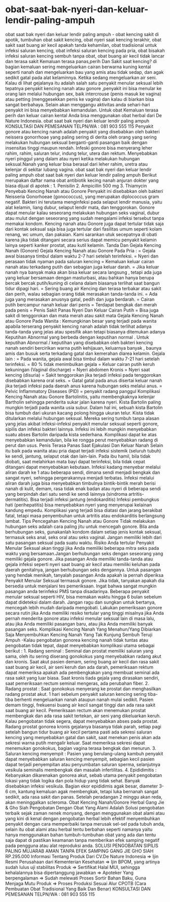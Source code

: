 # obat-saat-bak-nyeri-dan-keluar-lendir-paling-ampuh
obat saat bak nyeri dan keluar lendir paling ampuh - obat kencing sakit di apotik, tumbuhan obat sakit kencing, obat nyeri saat kencing terakhir, obat sakit saat buang air kecil apakah tanda kehamilan, obat tradisional untuk infeksi saluran kencing, obat infeksi saluran kencing pada pria, obat bisakah infeksi saluran kencing sembuh tanpa obat, obat buang air kecil tidak lancar dan terasa sakit    Kemaluan terasa panas,perih Dan Sakit saat kencing? di bagian kemaluan sering mengeluarkan cairan berwarna kuning kental seperti nanah dan mengeluarkan bau yang amis atau tidak sedap, dan agak sedikit gatal pada alat kelaminnya. Ketika sedang mengeluarkan air seni. Kalau di lihat gejalanya itu adalah salah satu penyakit menular seksual lebih tepatnya penyakit kencing nanah atau gonore ,penyakit ini bisa menular ke orang lain melalui hubungan sex, baik intercrouse (penis masuk ke vagina) atau petting (menggesekkan penis ke vagina) dan kalau di biarkan bisa sangat berbahaya. Selain akan menggangu aktivitas anda sehari-hari penyakit ini bisa menyebabkan kemandulan. Untuk obat Kemaluan terasa perih dan keluar cairan kental Anda bisa menggunakan obat herbal dari De Nature Indonesia.  obat saat bak nyeri dan keluar lendir paling ampuh    KONSULTASI DAN PEMESANAN  TELPN/WA : 081 903 555 115    Penyakit gonore atau kencing nanah adalah penyakit yang disebabkan oleh bakteri neissera gonorrhoae yang paling sering di derita oleh orang yang sering melakukan hubungan seksual berganti-ganti pasangan baik dengan insensitas tinggi maupun rendah. Infeski gonore bisa menyerang leher rahim, rahim, saluran telur, indung telur, utera dan rektum. Menyebabkan nyeri pinggul yang dalam atau nyeri ketika melakukan hubungan seksual.Nanah yang keluar bisa berasal dari leher rahim, uretra atau kelenjar di sekitar lubang vagina. obat saat bak nyeri dan keluar lendir paling ampuh    obat saat bak nyeri dan keluar lendir paling ampuh Berikut merupakan daftar nama obat antibiotik kecing nanah anjuran dokter yang biasa dijual di apotek :  1. Penisilin 2. Ampicillin 500 mg 3. Thiamycin   Penyebab Kencing Nanah atau Gonore   Penyakit ini disebabkan oleh bakteri Neisseria Gonorhoeae (gonococcus), yang merupakan diplococcus gram negatif. Bakteri ini terutama menginfeksi pada selaput lendir manusia, yaitu alat kelamin, liang dubur, selaput lendir mata, dan tenggorokan. Gonore dapat menular kalau seseorang melakukan hubungan seks vaginal, dubur atau mulut dengan seseorang yang sudah mengalami infeksi tersebut tanpa memakai kondom.  Kencing nanah atau Gonore juga dapat tertular tidak saja dari kontak seksual saja bisa juga tertular dari fasilitas umum seperti kolam renang, wc umum, dan pakaian. Kami sarankan utuk secepatnya di obati karena jika tidak ditangani secara serius dapat memicu penyakit kelamin lainya seperti kanker prostat, atau kutil kelamin.  Tanda Dan Gejala Kencing Nanah (Gonore)  Gejala Kencing Nanah atau Gonore Pada Pria :  = Gejala awal biasanya timbul dalam waktu 2-7 hari setelah terinfeksi. = Nyeri dan perasaan tidak nyaman pada saluran kencing = Kemaluan keluar cairan nanah atau terkadang putih dan sebagian juga keluar darah. = Jika keluar nanah nya banyak maka akan bisa keluar secara langsung , tetapi ada juga yang keluar bersamaan dengan masturbasi, atau bahkan hanya berupa bercak bercak putih/kuning di celana dalam biasanya terlihat saat bangun tidur dipagi hari. = Sering buang air Kencing dan terasa terbakar atau sakit dan perih, walau sebagian orang tidak merasakan tanda-tanda ini. = Ada juga yang merasakan anusnya gatal, pedih dan juga berdarah. = Cairan putih bercampur nanah keluar dari penis = Terdapat bengkak dan merah pada penis = Penis Sakit Panas Nyeri Dan Keluar Cairan Putih = Bisa juga sakit di tenggorokan dan mata merah atau sakit mata   Gejala Kencing Nanah atau Gonore Pada Wanita :  Kemungkinan besar yang terjadi pada wanita apabila terserang penyakit kencing nanah adalah tidak terlihat adanya tanda-tanda yang jelas atau spesifik akan tetapi biasanya ditemukan adanya Keputihan Abnormal yang berbeda dengan keputihan normal . Untuk keputihan Abnormal / keputihan yang disebabkan oleh bakteri kencing nanah sendiri bercirikan warna putih kehijauan, keluarnya banyak , baunya amis dan busuk serta terkadang gatal dan kemerahan diarea kelamin.  Gejala lain :  = Pada wanita, gejala awal bisa timbul dalam waktu 7-21 hari setelah terinfeksi. = 80 % tidak menimbulkan gejala = Keluar cairan putih keruh kekuningan (Vaginal discharge) = Nyeri abdomen Kronis = Nyeri saat kencing (disuria) = Sakit tenggorokan jika terjadi infeksi pada tenggorokan disebabkan karena oral seks. = Gatal gatal pada anus disertai keluar nanah jika terjadi infeksi pada daerah anus karena hubungan seks melalui anus. = Pelvic Inflammatory Diseases (PID) = penyakit radang panggul   Komplikasi Kencing Nanah atau Gonore  Bartolinitis, yaitu membengkaknya kelenjar Bartholin sehingga penderita sukar jalan karena nyeri. Kista Bartolin paling mungkin terjadi pada wanita usia subur. Dalam hal ini, sebuah kista Bartolin bisa tumbuh dari ukuran kacang polong hingga ukuran telur. Kista tidak ditularkan melalui hubungan seksual. Mereka sering tumbuh tanpa alasan yang jelas akibat infeksi-infeksi penyakit menular seksual seperti gonore, sipilis dan infeksi bakteri lainnya. Infeksi ini lebih mungkin menyebabkan suatu abses Bartolin daripada kista sederhana.  Komplikasi dapat ke atas menyebabkan kemandulan, bila ke rongga perut menyebabkan radang di perut dan usus. Penis Terasa Panas Saat Ejakulasi Dan Keluar Nanah Selain itu baik pada wanita atau pria dapat terjadi infeksi sistemik (seluruh tubuh) ke sendi, jantung, selaput otak dan lain-lain.  Pada ibu hamil, bila tidak diobati, saat melahirkan mata bayi dapat terinfeksi, bila tidak cepat ditangani dapat menyebabkan kebutaan.  Infeksi kadang menyebar melalui aliran darah ke 1 atau beberapa sendi, dimana sendi menjadi bengkak dan sangat nyeri, sehingga pergerakannya menjadi terbatas.  Infeksi melalui aliran darah juga bisa menyebabkan timbulnya bintik-bintik merah berisi nanah di kulit, demam, rasa tidak enak badan atau nyeri di beberapa sendi yang berpindah dari satu sendi ke sendi lainnya (sindroma artritis-dermatitis). Bisa terjadi infeksi jantung (endokarditis) Infeksi pembungkus hati (perihepatitis) bisa menyebabkan nyeri yang menyerupai kelainan kandung empedu.  Komplikasi yang terjadi bisa diatasi dan jarang berakibat fatal, tetapi masa penyembuhan untuk artritis atau endokarditis berlangsung lambat.    Tips Pencegahan Kencing Nanah atau Gonore  Tidak melakukan hubungan seks adalah cara paling jitu untuk mencegah gonore. Bila anda berhubungan seks, gunakanlah kondom dalam setiap jenis kontak seksual, termasuk seks anal, seks oral atau seks vaginal.  Jangan memiliki lebih dari satu pasangan seksual pada suatu waktu. Risiko Anda tertular Penyakit Menular Seksual akan tinggi jika Anda memiliki beberapa mitra seks pada waktu yang bersamaan.Jangan berhubungan seks dengan seseorang yang memiliki gejala gonore. Jika pasangan Anda memiliki tanda-tanda atau gejala infeksi seperti nyeri saat buang air kecil atau memiliki keluhan pada daerah genitalnya, jangan berhubungan seks dengannya.  Untuk pasangan yang hendak menikah, tanyalah pasangan Anda apakah ia pernah diperiksa Penyakit Menular Seksual termasuk gonore. Jika tidak, tanyakan apakah dia bersedia untuk menjalani tes pemeriksaan. Ingat bahwa sangat mungkin pasangan anda terinfeksi PMS tanpa disadarinya. Beberapa penyakit menular seksual seperti HIV, bisa memakan waktu hingga 6 bulan sebelum dapat dideteksi dalam darah. Jangan ragu dan sungkan untuk bertanya, mencegah lebih mudah daripada mengobati.  Lakukan pemeriksaan gonore secara rutin jika Anda memiliki resiko tertular yang tinggi misalnya jika Anda pernah menderita gonore atau infeksi menular seksual lain di masa lalu, atau jika Anda memiliki pasangan baru, atau jika Anda memiliki banyak pasangan seks.  Komplikasi Kencing Nanah Yang Menahun/Yang Dibiarkan Saja  Menyembuhkan Kencing Nanah Yang Tak Kunjung Sembuh Teruji Ampuh -Kalau pengobatan gonorea kencing nanah tidak tuntas atau pengobatan tidak tepat, dapat menyebabkan komplikasi utama sebagai berikut :  1. Radang seminal : Seminal dan prostat memiliki saluran yang sama, oleh itu sering diserang gonokokus yang menyebabkan radang akut dan kronis. Saat akut pasien demam, sering buang air kecil dan rasa sakit saat buang air kecil, air seni keruh dan ada darah, pemeriksaan rektum dapat memeriksa apakah ada pembengkakan yang membuat seminal ada rasa sakit yang luar biasa. Saat kronis tiada gejala yang dirasakan sendiri, saat pemeriksaan rectum seminal mengeras, ada perubahan fiber.  2. Radang prostat : Saat gonokokus menyerang ke prostat dan menghasilkan radang prostat akut. 1 hari sebelum penyakit saluran kencing sering tiba-tiba berhenti mengeluarkan nanah ataupun nanah mulai sedikit. Pasien demam tinggi, frekuensi buang air kecil sangat tinggi dan ada rasa sakit saat buang air kecil. Pemeriksaan rectum akan menemukan prostat membengkak dan ada rasa sakit tertekan, air seni yang dikeluarkan keruh. Kalau pengobatan tidak segera, dapat menyebabkan abses pada prostat. Radang prostat gonorea kronis gejalanya biasanya tidak parah, setiap pagi setelah bangun tidur buang air kecil pertama pasti ada sekresi saluran kencing yang menyebabkan gatal dan sakit, saat menekan penis akan ada sekresi warna putih mengalir keluar. Saat memeriksa sekresi dapat menemukan gonokokus, bagian vagina terasa bengkak dan menurun.  3. Saluran kencing menyempit : Pasien yang berulang-ulang kambuh penyakit dapat menyebabkan saluran kencing menyempit, sebagian kecil pasien dapat terjadi penyempitan atau penyumbatan saluran sperma, selanjutnya vesikula seminalis membengkak dan masalah infertilitas.  4. Epididimitis : Kebanyakan dikarenakan gonorea akut, sebab utama penyakit pengobatan lokasi yang tidak logika dan pola hidup yang tidak sehat. Banyak disebabkan infeksi vesikula. Bagian ekor epididimis agak besar, diameter 3-6 cm, kantung kemaluan agak membengkak, tetapi luka bernanah sangat sedikit, ada rasa sakit dan panas. Setelah peradangan 2 minggu akan reda, akan meninggalkan scleroma. Obat Kencing Nanah/Gonore Herbal Gang Jie &amp; Gho Siah  Pengobatan Dengan Obat Yang Alami Adalah Solusi pengobatan terbaik sejak zaman nenek monyang, dengan menggunakan obat alami atau yang kini di kenal dengan pengobatan herbal lebih efektif menyembuhkan penyakit dengan cara memperbaiki tanpa merusak sel-sel pada tubuh anda, selain itu obat alami atau herbal tentu berbahan seperti namanya yaitu hanya menggunakan bahan tumbuh-tumbuhan obat yang ada dan tentu saja dapat di pastikan keamanan tanpa memberikan efek samping negatif pada pengguna atau alat reproduksi anda.  SOLUSI PENGOBATAN SIPILIS PALING MUJARAB AMAN TANPA EFEK SAMPING  GANG JIE GHO SIAH RP.295.000   Informasi Tentang Produk Dari CV.De Nature Indonesia  => Ijin Resmi Perusahaan dari Kementerian Kesehatan => Ijin BPOM, yang artinya sudah lulus uji stabilitas Produk => Sertifikat Halal MUI, sehingga kehalalannya bisa dipertanggung jawabkan => Apoteker Yang berpengalaman => Sudah melewati Proses Sortir Bahan Baku, Guna Menjaga Mutu Produk => Proses Produksi Sesuai Alur CPOTB (Cara Pembuatan Obat Tradisional Yang Baik Dan Benar)  KONSULTASI DAN PEMESANAN  TELPN/WA : 081 903 555 115
